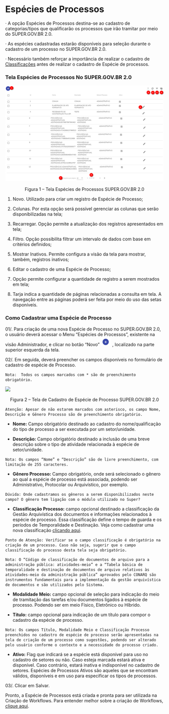 # Espécies de Processos

·   A opção Espécies de Processos destina-se ao cadastro de categorias/tipos que qualificarão os processos que irão tramitar por meio do SUPER.GOV.BR 2.0.

·   As espécies cadastradas estarão disponíveis para seleção durante o cadastro de um processo no SUPER.GOV.BR 2.0.

·   Necessário também reforçar a importância de realizar o cadastro de [Classificações](configuraçao/Classificacoes.md) antes de realizar o cadastro de Espécie de processos.


### Tela Espécies de Processos No SUPER.GOV.BR 2.0

<img src="../../_static/images/Especies_Processos - Tela principal.png"/>
<p style="text-align: center;">Figura 1 – Tela Espécies de Processos SUPER.GOV.BR 2.0</p>

1) Novo. Utilizado para criar um registro de Espécie de Processo;

2) Colunas. Por esta opção será possível gerenciar as colunas que serão disponibilizadas na tela;

3) Recarregar. Opção permite a atualização dos registros apresentados em tela; 

4) Filtro. Opção possibilita filtrar um intervalo de dados com base em critérios definidos;

5) Mostrar Inativos. Permite configura a visão da tela para mostrar, também, registros inativos;

6) Editar o cadastro de uma Espécie de Processo;

7) Opção permite configurar a quantidade de registro a serem mostrados em tela; 

8) Tarja indica a quantidade de páginas relacionadas a consulta em tela. A navegação entre as páginas poderá ser feita por meio do uso das setas disponíveis.

### Como Cadastrar uma Espécie de Processo

01/. Para criação de uma nova Espécie de Processo no SUPER.GOV.BR 2.0, o usuário deverá acessar o Menu “Espécies de Processos”, existente na visão Administrador, e clicar no botão “Novo” <img src="../../_static/images/Botão de Inclusão (+).png" alt="Botão de Inclusão (+)" style="zoom:50%;" />  , localizado na parte superior esquerda da tela.


02/. Em seguida, deverá preencher os campos disponíveis no formulário de cadastro de espécie de Processo.
 
```{note}
Nota:  Todos os campos marcados com * são de preenchimento obrigatório.
```

<img src="../../_static/images/Especies_Processos - Tela aba árvore - campos para cadastro.png"/>
<p style="text-align: center;">Figura 2 – Tela de Cadastro de Espécie de Processo SUPER.GOV.BR 2.0</p> 


```{waring}
Atenção: Apesar de não estarem marcados com asterisco, os campo Nome, Descrição e Gênero Processo são de preenchimento obrigatório.
```
* **Nome:** Campo obrigatório destinado ao cadastro do nome/qualificação do tipo de processo a ser executada por um setor/unidade.

* **Descrição:** Campo obrigatório destinado a inclusão de uma breve descrição sobre o tipo de atividade relacionada à espécie de setor/unidade.

```{note}
Nota: Os campos “Nome” e “Descrição” são de livre preenchimento, com limitação de 255 caracteres.
```
* **Gênero Processo:** Campo obrigatório, onde será selecionado o gênero ao qual a espécie de processo está associada, podendo ser Administrativo, Protocolar ou Arquivístico, por exemplo.

```{waring}
Dúvida: Onde cadastramos os gêneros a serem disponibilizados neste campo? O gênero tem ligação com o módulo utilizado no Super?
```
* **Classificação Processo:** campo opcional destinado a classificação da Gestão Arquivística dos documentos e informações relacionados à espécie de processo. Essa classificação define o tempo de guarda e os períodos de Temporalidade e Destinação. Veja como cadastrar uma nova  classificação [clicando aqui](configuraçao/Classificacoes.md).

```{waring}
Ponto de Atenção: Verificar se o campo classificação é obrigatório na criação de um processo. Caso não seja, sugerir que o campo classificação do processo desta tela seja obrigatório.
```
```{note}
Nota: O “Código de classificação de documentos de arquivo para a administração pública: atividades-meio” e a “Tabela básica de temporalidade e destinação de documentos de arquivo relativos às atividades-meio da administração pública” aprovados pelo CONARQ são instrumentos fundamentais para a implementação da gestão arquivística de documentos e são utilizados pelo Sistema.
```
* **Modalidade Meio:** campo opcional de seleção para indicação do meio de tramitação das tarefas e/ou documentos ligados à espécie de processo. Podendo ser em meio Físico, Eletrônico ou Híbrido.

* **Título:** campo opcional para indicação de um título para compor o cadastro da espécie de processo.

```{warning}
Nota: Os campos Título, Modalidade Meio e Classificação Processo preenchidos no cadastro de espécie de processo serão apresentadas na tela de criação de um processo como sugestões, podendo ser alterado pelo usuário conforme o contexto e a necessidade do processo criado.
```
* **Ativo:** Flag que indicará se a espécie está disponível para uso no cadastro de setores ou não. 
Caso esteja marcada estará ativa e disponível. Caso contrário, estará inativa e indisponível no cadastro de setores.
Espécies de Processos Ativos são aqueles que se encontram válidos, disponíveis e em uso para especificar os tipos de processos. 

03/. Clicar em Salvar.

Pronto, a Espécie de Processos está criada e pronta para ser utilizada na Criação de Workflows. Para entender melhor sobre a criação de Workflows, [clique aqui](configuraçao/Workflow.md).
